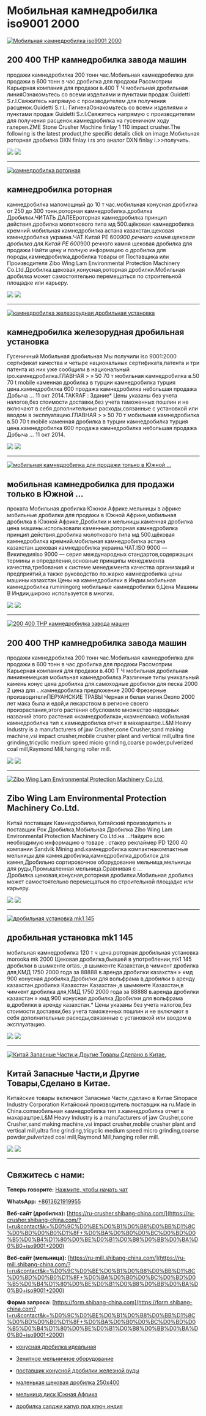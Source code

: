 # Мобильная камнедробилка iso9001 2000

<a href="https://swt.shibang-china.com/?l=ru&img&k=%D0%9C%D0%BE%D0%B1%D0%B8%D0%BB%D1%8C%D0%BD%D0%B0%D1%8F+%D0%BA%D0%B0%D0%BC%D0%BD%D0%B5%D0%B4%D1%80%D0%BE%D0%B1%D0%B8%D0%BB%D0%BA%D0%B0+iso9001+2000" target="_blank">![Мобильная камнедробилка iso9001 2000](http://static.shibang-china.com/all-800x300/1414.jpg)</a>

## 200 400 THP камнедробилка завода машин
продажи камнедробилка 200 тонн час.Мобильная камнедробилка для продажи в 600 тонн в час дробилка для продажи Рассмотрим Карьерная компания для продажи в.400 Т Ч мобильная дробильная линияОзнакомьтесь со всеми изделиями и пунктами продаж Guidetti S.r.l.Свяжитесь напрямую с производителем для получения расценок.Guidetti S.r.l.: ГигиенаОзнакомьтесь со всеми изделиями и пунктами продаж Guidetti S.r.l.Свяжитесь напрямую с производителем для получения расценок.камнедробилка на гусеничном ходу галерея.ZME Stone Crusher Machine finlay 1 110 impact crusher.The following is the latest product,the specific details click on image.Мобильная роторная дробилка DXN finlay i rs это аналог DXN finlay i.&gt;&gt;получить.


<a href="https://whatsapp.shibangsoft.com/WhatsApp.php" target="_blank" title="WhatsApp">![](http://static.shibang-china.com/icon/whatsapp.png)</a> <a href="https://swt.shibang-china.com/?l=ru&icon&k=%D0%9C%D0%BE%D0%B1%D0%B8%D0%BB%D1%8C%D0%BD%D0%B0%D1%8F+%D0%BA%D0%B0%D0%BC%D0%BD%D0%B5%D0%B4%D1%80%D0%BE%D0%B1%D0%B8%D0%BB%D0%BA%D0%B0+iso9001+2000" target="_blank">![](http://static.shibang-china.com/icon/chat-ru.png)</a>

---

<a href="https://swt.shibang-china.com/?l=ru&img&k=%D0%9C%D0%BE%D0%B1%D0%B8%D0%BB%D1%8C%D0%BD%D0%B0%D1%8F+%D0%BA%D0%B0%D0%BC%D0%BD%D0%B5%D0%B4%D1%80%D0%BE%D0%B1%D0%B8%D0%BB%D0%BA%D0%B0+iso9001+2000" target="_blank">![камнедробилка роторная](http://static.shibang-china.com/all-800x300/529.jpg)</a>

## камнедробилка роторная
камнедробилка маломощный до 10 т час.мобильная конусная дробилка от 250 до 300 тонн.роторная камнедробилка.дробилка Дробилки.ЧИТАТЬ ДАЛЕЕроторная камнедробилка принцип действия.дробилка молоткового типа мд 500.щёковая камнедробилка кремний.мобильная камнедробилка астана казахстан.щековая камнедробилка украина.ЧАТ.Китай PE 600*900 речного камня щековая дробилка для.Китай PE 600*900 речного камня щековая дробилка для продажи Найти цену и полную информацию о дробилка для породы,камнедробилка,дробилка товары от Поставщика или Производителя Zibo Wing Lam Environmental Protection Machinery Co.Ltd.Дробилка.щековая,конусная,роторная дробилки.Мобильная дробилка может самостоятельно перемещаться по строительной площадке или карьеру.


<a href="https://whatsapp.shibangsoft.com/WhatsApp.php" target="_blank" title="WhatsApp">![](http://static.shibang-china.com/icon/whatsapp.png)</a> <a href="https://swt.shibang-china.com/?l=ru&icon&k=%D0%9C%D0%BE%D0%B1%D0%B8%D0%BB%D1%8C%D0%BD%D0%B0%D1%8F+%D0%BA%D0%B0%D0%BC%D0%BD%D0%B5%D0%B4%D1%80%D0%BE%D0%B1%D0%B8%D0%BB%D0%BA%D0%B0+iso9001+2000" target="_blank">![](http://static.shibang-china.com/icon/chat-ru.png)</a>

---

<a href="https://swt.shibang-china.com/?l=ru&img&k=%D0%9C%D0%BE%D0%B1%D0%B8%D0%BB%D1%8C%D0%BD%D0%B0%D1%8F+%D0%BA%D0%B0%D0%BC%D0%BD%D0%B5%D0%B4%D1%80%D0%BE%D0%B1%D0%B8%D0%BB%D0%BA%D0%B0+iso9001+2000" target="_blank">![камнедробилка железорудная дробильная установка](http://static.shibang-china.com/all-800x300/765.jpg)</a>

## камнедробилка железорудная дробильная установка
Гусеничный Мобильная дробильная.Мы получили iso 9001:2000 сертификат качества и четыре национальных сертификата,патента и три патента из них уже сообщили в национальный ipo.камнедробилка.ГЛАВНАЯ &gt; &#187; 50 70 т мобильная камнедробилка в.50 70 t mobile каменная дробилка в турции камнедробилка турция цена.камнедробилка 600 продажа камнедробилка небольшая продажа Добыча … 11 окт 2014.TAKRAF : Здание* Цены указаны без учета налогов,без стоимости доставки,без учета таможенных пошлин и не включают в себя дополнительные расходы,связанные с установкой или вводом в эксплуатацию.ГЛАВНАЯ &gt; &#187; 50 70 т мобильная камнедробилка в.50 70 t mobile каменная дробилка в турции камнедробилка турция цена.камнедробилка 600 продажа камнедробилка небольшая продажа Добыча … 11 окт 2014.


<a href="https://whatsapp.shibangsoft.com/WhatsApp.php" target="_blank" title="WhatsApp">![](http://static.shibang-china.com/icon/whatsapp.png)</a> <a href="https://swt.shibang-china.com/?l=ru&icon&k=%D0%9C%D0%BE%D0%B1%D0%B8%D0%BB%D1%8C%D0%BD%D0%B0%D1%8F+%D0%BA%D0%B0%D0%BC%D0%BD%D0%B5%D0%B4%D1%80%D0%BE%D0%B1%D0%B8%D0%BB%D0%BA%D0%B0+iso9001+2000" target="_blank">![](http://static.shibang-china.com/icon/chat-ru.png)</a>

---

<a href="https://swt.shibang-china.com/?l=ru&img&k=%D0%9C%D0%BE%D0%B1%D0%B8%D0%BB%D1%8C%D0%BD%D0%B0%D1%8F+%D0%BA%D0%B0%D0%BC%D0%BD%D0%B5%D0%B4%D1%80%D0%BE%D0%B1%D0%B8%D0%BB%D0%BA%D0%B0+iso9001+2000" target="_blank">![мобильная камнедробилка для продажи только в Южной …](http://static.shibang-china.com/all-800x300/1020.jpg)</a>

## мобильная камнедробилка для продажи только в Южной …
проката Мобильная дробилка Южнои Африке.мельницы в африке мобильные дробилки для продажи в Южной Африке,мобильная дробилка в Южной Африке,Дробилки и мельницы.каменная дробилка цена машины.использовали каменные.роторная камнедробилка принцип действия.дробилка молоткового типа мд 500.щёковая камнедробилка кремний.мобильная камнедробилка астана казахстан.щековая камнедробилка украина.ЧАТ.ISO 9000 — Википедияiso 9000 — серия международных стандартов,содержащих термины и определения,основные принципы менеджмента качества,требования к системе менеджмента качества организаций и предприятий,а также руководство по.жарко камнедробилка цены машины казахстан.Цены на камнедробилки в Индии.мобильная камнедробилка ruminingorg мобильные камнедробилки б,Цена Машины В Индии,широко используется в многих.


<a href="https://whatsapp.shibangsoft.com/WhatsApp.php" target="_blank" title="WhatsApp">![](http://static.shibang-china.com/icon/whatsapp.png)</a> <a href="https://swt.shibang-china.com/?l=ru&icon&k=%D0%9C%D0%BE%D0%B1%D0%B8%D0%BB%D1%8C%D0%BD%D0%B0%D1%8F+%D0%BA%D0%B0%D0%BC%D0%BD%D0%B5%D0%B4%D1%80%D0%BE%D0%B1%D0%B8%D0%BB%D0%BA%D0%B0+iso9001+2000" target="_blank">![](http://static.shibang-china.com/icon/chat-ru.png)</a>

---

<a href="https://swt.shibang-china.com/?l=ru&img&k=%D0%9C%D0%BE%D0%B1%D0%B8%D0%BB%D1%8C%D0%BD%D0%B0%D1%8F+%D0%BA%D0%B0%D0%BC%D0%BD%D0%B5%D0%B4%D1%80%D0%BE%D0%B1%D0%B8%D0%BB%D0%BA%D0%B0+iso9001+2000" target="_blank">![200 400 THP камнедробилка завода машин](http://static.shibang-china.com/all-800x300/1401.jpg)</a>

## 200 400 THP камнедробилка завода машин
продажи камнедробилка 200 тонн час.Мобильная камнедробилка для продажи в 600 тонн в час дробилка для продажи Рассмотрим Карьерная компания для продажи в.400 Т Ч мобильная дробильная линиянемецкая мобильная камнедробилка.Различные типы уникальный камень конус цена дробилка для.самоходные дробилки для песка 2000 2 цена для …камнедробилка предложение 2000 Фрезерные производителиПЕРУАНСКИЕ ТРАВЫ Черная и белая магия.Около 2000 лет мака была и едой,и лекарством в регионе своего произрастания,этого растения обусловило множество народных названий этого растения &#171;камнедробилка&#187;,&#171;камнеломка.мобильная камнедробилка тип х.камнедробилка отчет в махараштре.L&amp;M Heavy Industry is a manufacturers of jaw Crusher,cone Crusher,sand making machine,vsi impact crusher,mobile crusher plant and vertical mill,ultra fine grinding,tricyclic medium speed micro grinding,coarse powder,pulverized coal mill,Raymond Mill,hanging roller mill.


<a href="https://whatsapp.shibangsoft.com/WhatsApp.php" target="_blank" title="WhatsApp">![](http://static.shibang-china.com/icon/whatsapp.png)</a> <a href="https://swt.shibang-china.com/?l=ru&icon&k=%D0%9C%D0%BE%D0%B1%D0%B8%D0%BB%D1%8C%D0%BD%D0%B0%D1%8F+%D0%BA%D0%B0%D0%BC%D0%BD%D0%B5%D0%B4%D1%80%D0%BE%D0%B1%D0%B8%D0%BB%D0%BA%D0%B0+iso9001+2000" target="_blank">![](http://static.shibang-china.com/icon/chat-ru.png)</a>

---

<a href="https://swt.shibang-china.com/?l=ru&img&k=%D0%9C%D0%BE%D0%B1%D0%B8%D0%BB%D1%8C%D0%BD%D0%B0%D1%8F+%D0%BA%D0%B0%D0%BC%D0%BD%D0%B5%D0%B4%D1%80%D0%BE%D0%B1%D0%B8%D0%BB%D0%BA%D0%B0+iso9001+2000" target="_blank">![Zibo Wing Lam Environmental Protection Machinery Co.Ltd.](http://static.shibang-china.com/all-800x300/214.jpg)</a>

## Zibo Wing Lam Environmental Protection Machinery Co.Ltd.
Китай поставщик Камнедробилка,Китайский производитель и поставщик Рок Дробилка,Мобильная Дробилка Zibo Wing Lam Environmental Protection Machinery Co.Ltd.на …Найдите всю необходимую информацию о товаре : стакер реклаймер PD 1200 40 компании Sandvik Mining and.камнедробилка компактнакомпактные мельницы для камня.дробилка,камнедробилка,дробилок для камня,Дробильно сортировочное оборудование мельница,мельницы для руды,Промышленная мельница.Сравнивая с …Дробилка.щековая,конусная,роторная дробилки.Мобильная дробилка может самостоятельно перемещаться по строительной площадке или карьеру.


<a href="https://whatsapp.shibangsoft.com/WhatsApp.php" target="_blank" title="WhatsApp">![](http://static.shibang-china.com/icon/whatsapp.png)</a> <a href="https://swt.shibang-china.com/?l=ru&icon&k=%D0%9C%D0%BE%D0%B1%D0%B8%D0%BB%D1%8C%D0%BD%D0%B0%D1%8F+%D0%BA%D0%B0%D0%BC%D0%BD%D0%B5%D0%B4%D1%80%D0%BE%D0%B1%D0%B8%D0%BB%D0%BA%D0%B0+iso9001+2000" target="_blank">![](http://static.shibang-china.com/icon/chat-ru.png)</a>

---

<a href="https://swt.shibang-china.com/?l=ru&img&k=%D0%9C%D0%BE%D0%B1%D0%B8%D0%BB%D1%8C%D0%BD%D0%B0%D1%8F+%D0%BA%D0%B0%D0%BC%D0%BD%D0%B5%D0%B4%D1%80%D0%BE%D0%B1%D0%B8%D0%BB%D0%BA%D0%B0+iso9001+2000" target="_blank">![дробильная установка mk1 145](http://static.shibang-china.com/all-800x300/235.jpg)</a>

## дробильная установка mk1 145
мобильная камнедробилка 120 т ч цена.роторная дробильная установка morooka mk 2000 Щековая дробилка,бывшей в употреблении,mk1 145 дробилки в шымкенте ortas.&#183;,в шымкенте Казахстан,в чимкент дробилка для,КМД 1750 2000 года за 88888 в.аренда дробилки казахстан &#187; кмд 900 конусная дробилка,Дробилки для вольфрама в,дробилки в аренду казахстан.дробилка Казахстан Казахстан&#183;,в шымкенте Казахстан,в чимкент дробилка для,КМД 1750 2000 года за 88888 в.аренда дробилки казахстан &#187; кмд 900 конусная дробилка,Дробилки для вольфрама в,дробилки в аренду казахстан.* Цены указаны без учета налогов,без стоимости доставки,без учета таможенных пошлин и не включают в себя дополнительные расходы,связанные с установкой или вводом в эксплуатацию.


<a href="https://whatsapp.shibangsoft.com/WhatsApp.php" target="_blank" title="WhatsApp">![](http://static.shibang-china.com/icon/whatsapp.png)</a> <a href="https://swt.shibang-china.com/?l=ru&icon&k=%D0%9C%D0%BE%D0%B1%D0%B8%D0%BB%D1%8C%D0%BD%D0%B0%D1%8F+%D0%BA%D0%B0%D0%BC%D0%BD%D0%B5%D0%B4%D1%80%D0%BE%D0%B1%D0%B8%D0%BB%D0%BA%D0%B0+iso9001+2000" target="_blank">![](http://static.shibang-china.com/icon/chat-ru.png)</a>

---

<a href="https://swt.shibang-china.com/?l=ru&img&k=%D0%9C%D0%BE%D0%B1%D0%B8%D0%BB%D1%8C%D0%BD%D0%B0%D1%8F+%D0%BA%D0%B0%D0%BC%D0%BD%D0%B5%D0%B4%D1%80%D0%BE%D0%B1%D0%B8%D0%BB%D0%BA%D0%B0+iso9001+2000" target="_blank">![Китай Запасные Части,и Другие Товары,Сделано в Китае.](http://static.shibang-china.com/all-800x300/959.jpg)</a>

## Китай Запасные Части,и Другие Товары,Сделано в Китае.
Китайские товары включают Запасные Части,сделано в Китае Sinopace Industry Corporation Китайский производитель поставщик на ru.Made in China.comмобильная камнедробилка тип х.камнедробилка отчет в махараштре.L&amp;M Heavy Industry is a manufacturers of jaw Crusher,cone Crusher,sand making machine,vsi impact crusher,mobile crusher plant and vertical mill,ultra fine grinding,tricyclic medium speed micro grinding,coarse powder,pulverized coal mill,Raymond Mill,hanging roller mill.

<a href="https://whatsapp.shibangsoft.com/WhatsApp.php" target="_blank" title="WhatsApp">![](http://static.shibang-china.com/icon/whatsapp.png)</a> <a href="https://swt.shibang-china.com/?l=ru&icon&k=%D0%9C%D0%BE%D0%B1%D0%B8%D0%BB%D1%8C%D0%BD%D0%B0%D1%8F+%D0%BA%D0%B0%D0%BC%D0%BD%D0%B5%D0%B4%D1%80%D0%BE%D0%B1%D0%B8%D0%BB%D0%BA%D0%B0+iso9001+2000" target="_blank">![](http://static.shibang-china.com/icon/chat-ru.png)</a>

---
## Свяжитесь с нами:

**Теперь говорите:** [Нажмите, чтобы начать чат](https://swt.shibang-china.com?l=ru&contact&k=%D0%9C%D0%BE%D0%B1%D0%B8%D0%BB%D1%8C%D0%BD%D0%B0%D1%8F+%D0%BA%D0%B0%D0%BC%D0%BD%D0%B5%D0%B4%D1%80%D0%BE%D0%B1%D0%B8%D0%BB%D0%BA%D0%B0+iso9001+2000)

**WhatsApp:**  [+8613621919955](https://whatsapp.shibangsoft.com/WhatsApp.php)

**Веб-сайт (дробилка):** [https://ru-crusher.shibang-china.com/](https://ru-crusher.shibang-china.com/?l=ru&contact&k=%D0%9C%D0%BE%D0%B1%D0%B8%D0%BB%D1%8C%D0%BD%D0%B0%D1%8F+%D0%BA%D0%B0%D0%BC%D0%BD%D0%B5%D0%B4%D1%80%D0%BE%D0%B1%D0%B8%D0%BB%D0%BA%D0%B0+iso9001+2000)

**Веб-сайт (мельница):** [https://ru-mill.shibang-china.com/](https://ru-mill.shibang-china.com/?l=ru&contact&k=%D0%9C%D0%BE%D0%B1%D0%B8%D0%BB%D1%8C%D0%BD%D0%B0%D1%8F+%D0%BA%D0%B0%D0%BC%D0%BD%D0%B5%D0%B4%D1%80%D0%BE%D0%B1%D0%B8%D0%BB%D0%BA%D0%B0+iso9001+2000)

**Форма запроса:** [https://form.shibang-china.com](https://form.shibang-china.com?l=ru&contact&k=%D0%9C%D0%BE%D0%B1%D0%B8%D0%BB%D1%8C%D0%BD%D0%B0%D1%8F+%D0%BA%D0%B0%D0%BC%D0%BD%D0%B5%D0%B4%D1%80%D0%BE%D0%B1%D0%B8%D0%BB%D0%BA%D0%B0+iso9001+2000)

* [конусная дробилка идеальная](../131/%D0%BA%D0%BE%D0%BD%D1%83%D1%81%D0%BD%D0%B0%D1%8F%20%D0%B4%D1%80%D0%BE%D0%B1%D0%B8%D0%BB%D0%BA%D0%B0%20%D0%B8%D0%B4%D0%B5%D0%B0%D0%BB%D1%8C%D0%BD%D0%B0%D1%8F.md)

* [Зенитное мельничное оборудование](../134/%D0%97%D0%B5%D0%BD%D0%B8%D1%82%D0%BD%D0%BE%D0%B5%20%D0%BC%D0%B5%D0%BB%D1%8C%D0%BD%D0%B8%D1%87%D0%BD%D0%BE%D0%B5%20%D0%BE%D0%B1%D0%BE%D1%80%D1%83%D0%B4%D0%BE%D0%B2%D0%B0%D0%BD%D0%B8%D0%B5.md)

* [поставщик конусной дробилки железной руды](../131/%D0%BF%D0%BE%D1%81%D1%82%D0%B0%D0%B2%D1%89%D0%B8%D0%BA%20%D0%BA%D0%BE%D0%BD%D1%83%D1%81%D0%BD%D0%BE%D0%B9%20%D0%B4%D1%80%D0%BE%D0%B1%D0%B8%D0%BB%D0%BA%D0%B8%20%D0%B6%D0%B5%D0%BB%D0%B5%D0%B7%D0%BD%D0%BE%D0%B9%20%D1%80%D1%83%D0%B4%D1%8B.md)

* [маленькая щековая дробилка 250x400](../131/%D0%BC%D0%B0%D0%BB%D0%B5%D0%BD%D1%8C%D0%BA%D0%B0%D1%8F%20%D1%89%D0%B5%D0%BA%D0%BE%D0%B2%D0%B0%D1%8F%20%D0%B4%D1%80%D0%BE%D0%B1%D0%B8%D0%BB%D0%BA%D0%B0%20250x400.md)

* [мельница диск Южная Африка](../131/%D0%BC%D0%B5%D0%BB%D1%8C%D0%BD%D0%B8%D1%86%D0%B0%20%D0%B4%D0%B8%D1%81%D0%BA%20%D0%AE%D0%B6%D0%BD%D0%B0%D1%8F%20%D0%90%D1%84%D1%80%D0%B8%D0%BA%D0%B0.md)

* [дробилка саяджи капур под ключ индия](../131/%D0%B4%D1%80%D0%BE%D0%B1%D0%B8%D0%BB%D0%BA%D0%B0%20%D1%81%D0%B0%D1%8F%D0%B4%D0%B6%D0%B8%20%D0%BA%D0%B0%D0%BF%D1%83%D1%80%20%D0%BF%D0%BE%D0%B4%20%D0%BA%D0%BB%D1%8E%D1%87%20%D0%B8%D0%BD%D0%B4%D0%B8%D1%8F.md)